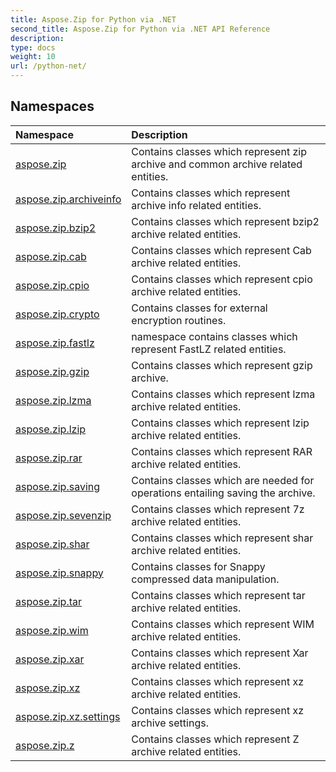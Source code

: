 ```yaml
---
title: Aspose.Zip for Python via .NET
second_title: Aspose.Zip for Python via .NET API Reference
description: 
type: docs
weight: 10
url: /python-net/
---
```


## Namespaces
| Namespace | Description |
| :- | :- |
|[aspose.zip](/zip/python-net/aspose.zip/)|Contains classes which represent zip archive and common archive related entities.|
|[aspose.zip.archiveinfo](/zip/python-net/aspose.zip.archiveinfo/)|Contains classes which represent archive info related entities.|
|[aspose.zip.bzip2](/zip/python-net/aspose.zip.bzip2/)|Contains classes which represent bzip2 archive related entities.|
|[aspose.zip.cab](/zip/python-net/aspose.zip.cab/)|Contains classes which represent Cab archive related entities.|
|[aspose.zip.cpio](/zip/python-net/aspose.zip.cpio/)|Contains classes which represent cpio archive related entities.|
|[aspose.zip.crypto](/zip/python-net/aspose.zip.crypto/)|Contains classes for external encryption routines.|
|[aspose.zip.fastlz](/zip/python-net/aspose.zip.fastlz/)|namespace contains classes which represent FastLZ related entities.|
|[aspose.zip.gzip](/zip/python-net/aspose.zip.gzip/)|Contains classes which represent gzip archive.|
|[aspose.zip.lzma](/zip/python-net/aspose.zip.lzma/)|Contains classes which represent lzma archive related entities.|
|[aspose.zip.lzip](/zip/python-net/aspose.zip.lzip/)|Contains classes which represent lzip archive related entities.|
|[aspose.zip.rar](/zip/python-net/aspose.zip.rar/)|Contains classes which represent RAR archive related entities.|
|[aspose.zip.saving](/zip/python-net/aspose.zip.saving/)|Contains classes which are needed for operations entailing saving the archive.|
|[aspose.zip.sevenzip](/zip/python-net/aspose.zip.sevenzip/)|Contains classes which represent 7z archive related entities.|
|[aspose.zip.shar](/zip/python-net/aspose.zip.shar/)|Contains classes which represent shar archive related entities.|
|[aspose.zip.snappy](/zip/python-net/aspose.zip.snappy/)|Contains classes for Snappy compressed data manipulation.|
|[aspose.zip.tar](/zip/python-net/aspose.zip.tar/)|Contains classes which represent tar archive related entities.|
|[aspose.zip.wim](/zip/python-net/aspose.zip.wim/)|Contains classes which represent WIM archive related entities.|
|[aspose.zip.xar](/zip/python-net/aspose.zip.xar/)|Contains classes which represent Xar archive related entities.|
|[aspose.zip.xz](/zip/python-net/aspose.zip.xz/)|Contains classes which represent xz archive related entities.|
|[aspose.zip.xz.settings](/zip/python-net/aspose.zip.xz.settings/)|Contains classes which represent xz archive settings.|
|[aspose.zip.z](/zip/python-net/aspose.zip.z/)|Contains classes which represent Z archive related entities.|
